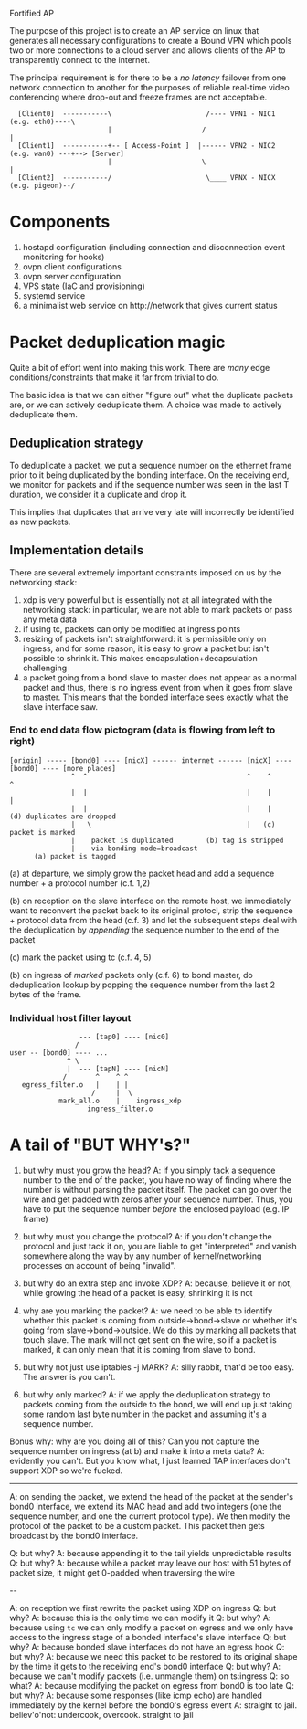 Fortified AP

The purpose of this project is to create an AP service on linux that generates all necessary configurations to create a Bound VPN which pools two or more connections to a cloud server and allows clients of the AP to transparently connect to the internet.

The principal requirement is for there to be a *no latency* failover from one network connection to another for the purposes of reliable real-time video conferencing where drop-out and freeze frames are not acceptable.


      [Client0]  -----------\                       /---- VPN1 - NIC1 (e.g. eth0)----\
                            |                      /                                 |
      [Client1]  -----------+-- [ Access-Point ]  |------ VPN2 - NIC2 (e.g. wan0) ---+--> [Server]
                            |                      \                                 |
      [Client2]  -----------/                       \____ VPNX - NICX (e.g. pigeon)--/


# Components #

1. hostapd configuration (including connection and disconnection event monitoring for hooks)
2. ovpn client configurations
3. ovpn server configuration
4. VPS state (IaC and provisioning)
5. systemd service
6. a minimalist web service on http://network that gives current status



# Packet deduplication magic

Quite a bit of effort went into making this work. There are *many* edge conditions/constraints that make it far from trivial to do.

The basic idea is that we can either "figure out" what the duplicate packets are, or we can actively deduplicate them. A choice was made to actively deduplicate them.


## Deduplication strategy

To deduplicate a packet, we put a sequence number on the ethernet frame prior to it being duplicated by the bonding interface. On the receiving end, we monitor for packets and if the sequence number was seen in the last T duration, we consider it a duplicate and drop it.

This implies that duplicates that arrive very late will incorrectly be identified as new packets.


## Implementation details

There are several extremely important constraints imposed on us by the networking stack:

1. xdp is very powerful but is essentially not at all integrated with the networking stack: in particular, we are not able to mark packets or pass any meta data
2. if using tc, packets can only be modified at ingress points
3. resizing of packets isn't straightforward: it is permissible only on ingress, and for some reason, it is easy to grow a packet but isn't possible to shrink it. This makes encapsulation+decapsulation challenging
4. a packet going from a bond slave to master does not appear as a normal packet and thus, there is no ingress event from when it goes from slave to master. This means that the bonded interface sees exactly what the slave interface saw.


### End to end data flow pictogram (data is flowing from left to right)


    [origin] ----- [bond0] ---- [nicX] ------ internet ------ [nicX] ---- [bond0] ---- [more places]
                   ^  ^                                       ^    ^      ^
                   |  |                                       |    |      |
                   |  |                                       |    |     (d) duplicates are dropped
                   |   \                                      |   (c) packet is marked
                   |    packet is duplicated        (b) tag is stripped
                   |    via bonding mode=broadcast
          (a) packet is tagged

                     
(a) at departure, we simply grow the packet head and add a sequence number + a protocol number (c.f. 1,2)

(b) on reception on the slave interface on the remote host, we immediately want to reconvert the packet back to its original protocl, strip the sequence + protocol data from the head (c.f. 3) and let the subsequent steps deal with the deduplication by *appending* the sequence number to the end of the packet

(c) mark the packet using tc (c.f. 4, 5)

(b) on ingress of *marked* packets only (c.f. 6) to bond master, do deduplication lookup by popping the sequence number from the last 2 bytes of the frame.


### Individual host filter layout


                     --- [tap0] ---- [nic0]
                    /
    user -- [bond0] ---- ...
                  ^ \
                  |  --- [tapN] ---- [nicN]
                 /       ^    ^ ^
       egress_filter.o   |    | |
                        /     |  \
                mark_all.o    |    ingress_xdp
                       ingress_filter.o



# A tail of "BUT WHY's?"

1. but why must you grow the head?
A: if you simply tack a sequence number to the end of the packet, you have no way of finding where the number is without parsing the packet itself. The packet can go over the wire and get padded with zeros after your sequence number. Thus, you have to put the sequence number *before* the enclosed payload (e.g. IP frame)

2. but why must you change the protocol?
A: if you don't change the protocol and just tack it on, you are liable to get "interpreted" and vanish somewhere along the way by any number of kernel/networking processes on account of being "invalid".

3. but why do an extra step and invoke XDP?
A: because, believe it or not, while growing the head of a packet is easy, shrinking it is not

4. why are you marking the packet?
A: we need to be able to identify whether this packet is coming from outside->bond->slave or whether it's going from slave->bond->outside. We do this by marking all packets that touch slave. The mark will not get sent on the wire, so if a packet is marked, it can only mean that it is coming from slave to bond.

5. but why not just use iptables -j MARK?
A: silly rabbit, that'd be too easy. The answer is you can't.

6. but why only marked?
A: if we apply the deduplication strategy to packets coming from the outside to the bond, we will end up just taking some random last byte number in the packet and assuming it's a sequence number.

Bonus why: why are you doing all of this? Can you not capture the sequence number on ingress (at b) and make it into a meta data?
A: evidently you can't. But you know what, I just learned TAP interfaces don't support XDP so we're fucked.




--------------------



A: on sending the packet, we extend the head of the packet at the sender's bond0 interface, we extend its MAC head and add two integers (one the sequence number, and one the current protocol type). We then modify the protocol of the packet to be a custom packet. This packet then gets broadcast by the bond0 interface.

Q: but why?
A: because appending it to the tail yields unpredictable results
Q: but why?
A: because while a packet may leave our host with 51 bytes of packet size, it might get 0-padded when traversing the wire

--

A: on reception we first rewrite the packet using XDP on ingress
Q: but why?
A: because this is the only time we can modify it
Q: but why?
A: because using `tc` we can only modify a packet on egress and we only have access to the ingress stage of a bonded interface's slave interface
Q: but why?
A: because bonded slave interfaces do not have an egress hook
Q: but why?
A: because we need this packet to be restored to its original shape by the time it gets to the receiving end's bond0 interface
Q: but why?
A: because we can't modify packets (i.e. unmangle them) on ts:ingress
Q: so what?
A: because modifying the packet on egress from bond0 is too late
Q: but why?
A: because some responses (like icmp echo) are handled immediately by the kernel before the bond0's egress event
A: straight to jail. believ'o'not: undercook, overcook. straight to jail
